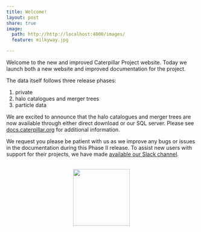 ```yaml
---
title: Welcome!
layout: post
share: true
image:
  path: http://http://localhost:4000/images/
  feature: milkyway.jpg

---
```


Welcome to the new and improved Caterpillar Project website. Today we launch both a new website and improved documentation for the project. 

The data itself follows three release phases:

1. private 
2. halo catalogues and merger trees 
3. particle data 

We are excited to announce that the halo catalogues and merger trees are now available through either direct download or our SQL server. Please see [docs.caterpillar.org](http://docs.caterpillarproject.org) for additional information. 

We request you please be patient with us as we improve any bugs or issues in the documentation during this Phase II release. To assist new users with support for their projects, we have made [available our Slack channel](https://join.slack.com/t/caterpillarproject/shared_invite/enQtNDE2MjczNjcxODU5LWFmZmRjN2E1MjA0M2JjMzAzMTc0Y2JlMGZmY2IyMWE2OTM5YmNkNGQ4MzRlNWJlYjE4MzdjYmQ3ZjExYTY0OTI).

<br>
<center>
<img src="caterpillarlogo.png"
     style="float: center; width: 150px" />
 </center>